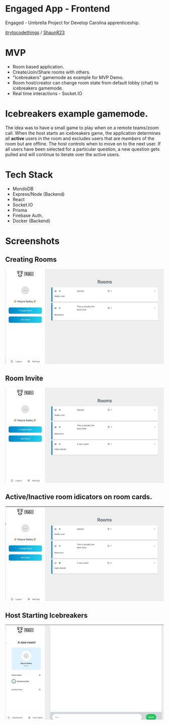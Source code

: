 # Engaged App - Frontend

Engaged - Umbrella Project for Develop Carolina apprenticeship.

[itrytocodethings](https://github.com/itrytocodethings) / [
ShaunR23](https://github.com/ShaunR23)

# MVP
 - Room based application.
 - Create/Join/Share rooms with others.
 - "Icebreakers" gamemode as example for MVP Demo.
 - Room host/creator can change room state from default lobby (chat) to icebreakers gamemode.
 - Real time interactions - Socket.IO

 # Icebreakers example gamemode.
 The idea was to have a small game to play when on a remote teams/zoom call. When the host starts an icebreakers game, the application determines all **active** users in the room and excludes users that are *members* of the room but are offline. The host controls when to move on to the next user. If all users have been selected for a particular question, a new question gets pulled and will continue to iterate over the active users. 

 # Tech Stack
 - MondoDB
 - Express/Node (Backend)
 - React
 - Socket.IO
 - Prisma
 - Firebase Auth.
 - Docker (Backend)

 # Screenshots 
 ## Creating Rooms
 ![create room](./screenshots/create_room.gif)

 ## Room Invite
 ![room invite](./screenshots/room_invite.gif)

 ## Active/Inactive room idicators on room cards.
 ![active room](./screenshots/active_room.gif)

 ## Host Starting Icebreakers
 ![icebreakers game start](./screenshots/starting_game_as_host.gif)